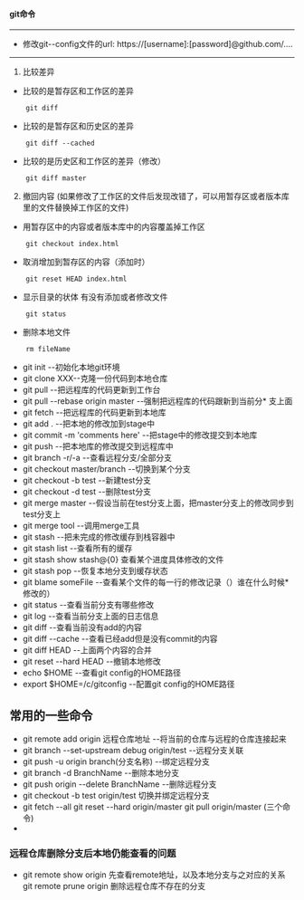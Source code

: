 #### git命令

---
- 修改git--config文件的url: https://[username]:[password]@github.com/....
---
1. 比较差异
- 比较的是暂存区和工作区的差异
```
    git diff
```
- 比较的是暂存区和历史区的差异
```
    git diff --cached
```
- 比较的是历史区和工作区的差异（修改）
```
    git diff master
```
2. 撤回内容
(如果修改了工作区的文件后发现改错了，可以用暂存区或者版本库里的文件替换掉工作区的文件)
- 用暂存区中的内容或者版本库中的内容覆盖掉工作区
```
    git checkout index.html
```
- 取消增加到暂存区的内容（添加时）
```
    git reset HEAD index.html
```
- 显示目录的状体 有没有添加或者修改文件
```
    git status
```
- 删除本地文件
```
    rm fileName
```
* git init --初始化本地git环境
* git clone XXX--克隆一份代码到本地仓库
* git pull --把远程库的代码更新到工作台
* git pull --rebase origin master --强制把远程库的代码跟新到当前分* 支上面
* git fetch --把远程库的代码更新到本地库
* git add . --把本地的修改加到stage中
* git commit -m 'comments here' --把stage中的修改提交到本地库
* git push --把本地库的修改提交到远程库中
* git branch -r/-a --查看远程分支/全部分支
* git checkout master/branch --切换到某个分支
* git checkout -b test --新建test分支
* git checkout -d test --删除test分支
* git merge master --假设当前在test分支上面，把master分支上的修改同步到test分支上
* git merge tool --调用merge工具
* git stash --把未完成的修改缓存到栈容器中
* git stash list --查看所有的缓存
* git stash show stash@{0} 查看某个进度具体修改的文件
* git stash pop --恢复本地分支到缓存状态
* git blame someFile --查看某个文件的每一行的修改记录（）谁在什么时候* 修改的）
* git status --查看当前分支有哪些修改
* git log --查看当前分支上面的日志信息
* git diff --查看当前没有add的内容
* git diff --cache --查看已经add但是没有commit的内容
* git diff HEAD --上面两个内容的合并
* git reset --hard HEAD --撤销本地修改
* echo $HOME --查看git config的HOME路径
* export $HOME=/c/gitconfig --配置git config的HOME路径


## 常用的一些命令
* git remote add origin 远程仓库地址 --将当前的仓库与远程的仓库连接起来
* git branch --set-upstream debug origin/test --远程分支关联
* git push -u origin branch(分支名称) --绑定远程分支
* git branch -d BranchName --删除本地分支
* git push origin --delete BranchName --删除远程分支 
* git checkout -b test origin/test 切换并绑定远程分支
* git fetch --all  git reset --hard origin/master git pull origin/master (三个命令)
* 

### 远程仓库删除分支后本地仍能查看的问题
* git remote show origin 先查看remote地址，以及本地分支与之对应的关系
git remote prune origin 删除远程仓库不存在的分支